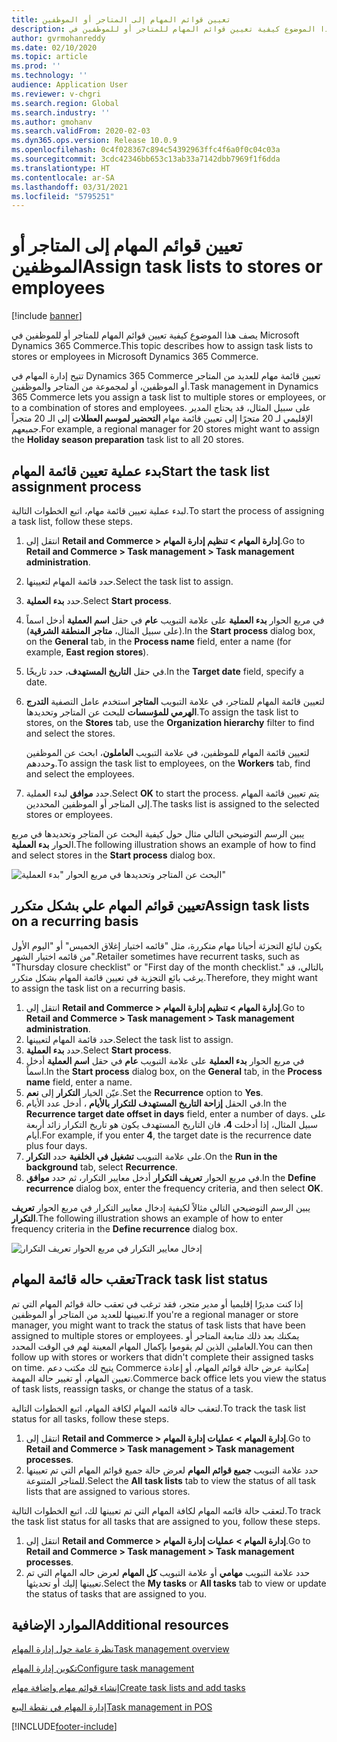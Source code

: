 ```yaml
---
title: تعيين قوائم المهام إلى المتاجر أو الموظفين
description: يصف هذا الموضوع كيفية تعيين قوائم المهام للمتاجر أو للموظفين في Microsoft Dynamics 365 Commerce.
author: gvrmohanreddy
ms.date: 02/10/2020
ms.topic: article
ms.prod: ''
ms.technology: ''
audience: Application User
ms.reviewer: v-chgri
ms.search.region: Global
ms.search.industry: ''
ms.author: gmohanv
ms.search.validFrom: 2020-02-03
ms.dyn365.ops.version: Release 10.0.9
ms.openlocfilehash: 0c4f028367c894c54392963ffc4f6a0f0c04c03a
ms.sourcegitcommit: 3cdc42346bb653c13ab33a7142dbb7969f1f6dda
ms.translationtype: HT
ms.contentlocale: ar-SA
ms.lasthandoff: 03/31/2021
ms.locfileid: "5795251"
---
```

# <a name="assign-task-lists-to-stores-or-employees"></a><span data-ttu-id="44288-103">تعيين قوائم المهام إلى المتاجر أو الموظفين</span><span class="sxs-lookup"><span data-stu-id="44288-103">Assign task lists to stores or employees</span></span>

[!include [banner](includes/banner.md)]

<span data-ttu-id="44288-104">يصف هذا الموضوع كيفية تعيين قوائم المهام للمتاجر أو للموظفين في Microsoft Dynamics 365 Commerce.</span><span class="sxs-lookup"><span data-stu-id="44288-104">This topic describes how to assign task lists to stores or employees in Microsoft Dynamics 365 Commerce.</span></span>

<span data-ttu-id="44288-105">تتيح إدارة المهام في Dynamics 365 Commerce تعيين قائمة مهام للعديد من المتاجر أو الموظفين، أو لمجموعة من المتاجر والموظفين.</span><span class="sxs-lookup"><span data-stu-id="44288-105">Task management in Dynamics 365 Commerce lets you assign a task list to multiple stores or employees, or to a combination of stores and employees.</span></span> <span data-ttu-id="44288-106">على سبيل المثال، قد يحتاج المدير الإقليمي لـ 20 متجرًا إلى تعيين قائمة مهام **التحضير لموسم العطلات** إلى الـ 20 متجراً جميعهم.</span><span class="sxs-lookup"><span data-stu-id="44288-106">For example, a regional manager for 20 stores might want to assign the **Holiday season preparation** task list to all 20 stores.</span></span>

## <a name="start-the-task-list-assignment-process"></a><span data-ttu-id="44288-107">بدء عملية تعيين قائمة المهام</span><span class="sxs-lookup"><span data-stu-id="44288-107">Start the task list assignment process</span></span>

<span data-ttu-id="44288-108">لبدء عملية تعيين قائمة مهام، اتبع الخطوات التالية.</span><span class="sxs-lookup"><span data-stu-id="44288-108">To start the process of assigning a task list, follow these steps.</span></span>

1. <span data-ttu-id="44288-109">انتقل إلى **Retail and Commerce \> إدارة المهام \> تنظيم إدارة المهام**.</span><span class="sxs-lookup"><span data-stu-id="44288-109">Go to **Retail and Commerce \> Task management \> Task management administration**.</span></span>
1. <span data-ttu-id="44288-110">حدد قائمة المهام لتعيينها.</span><span class="sxs-lookup"><span data-stu-id="44288-110">Select the task list to assign.</span></span>
1. <span data-ttu-id="44288-111">حدد **بدء العملية**.</span><span class="sxs-lookup"><span data-stu-id="44288-111">Select **Start process**.</span></span>
1. <span data-ttu-id="44288-112">في مربع الحوار **بدء العملية** على علامة التبويب **عام** في حقل **اسم العملية** أدخل اسماً (على سبيل المثال، **متاجر المنطقة الشرقية**).</span><span class="sxs-lookup"><span data-stu-id="44288-112">In the **Start process** dialog box, on the **General** tab, in the **Process name** field, enter a name (for example, **East region stores**).</span></span>
1. <span data-ttu-id="44288-113">في حقل **التاريخ المستهدف**، حدد تاريخًا.</span><span class="sxs-lookup"><span data-stu-id="44288-113">In the **Target date** field, specify a date.</span></span>
1. <span data-ttu-id="44288-114">لتعيين قائمة المهام للمتاجر، في علامة التبويب **المتاجر** استخدم عامل التصفية **التدرج الهرمي للمؤسسات** للبحث عن المتاجر وتحديدها.</span><span class="sxs-lookup"><span data-stu-id="44288-114">To assign the task list to stores, on the **Stores** tab, use the **Organization hierarchy** filter to find and select the stores.</span></span>

    <span data-ttu-id="44288-115">لتعيين قائمة المهام للموظفين، في علامة التبويب **العاملون**، ابحث عن الموظفين وحددهم.</span><span class="sxs-lookup"><span data-stu-id="44288-115">To assign the task list to employees, on the **Workers** tab, find and select the employees.</span></span>

1. <span data-ttu-id="44288-116">حدد **موافق** لبدء العملية.</span><span class="sxs-lookup"><span data-stu-id="44288-116">Select **OK** to start the process.</span></span> <span data-ttu-id="44288-117">يتم تعيين قائمة المهام إلى المتاجر أو الموظفين المحددين.</span><span class="sxs-lookup"><span data-stu-id="44288-117">The tasks list is assigned to the selected stores or employees.</span></span>

<span data-ttu-id="44288-118">يبين الرسم التوضيحي التالي مثال حول كيفية البحث عن المتاجر وتحديدها في مربع الحوار **‏‫بدء العملية‬**.</span><span class="sxs-lookup"><span data-stu-id="44288-118">The following illustration shows an example of how to find and select stores in the **Start process** dialog box.</span></span>

![البحث عن المتاجر وتحديدها في مربع الحوار "بدء العملية"](media/HQ-Assign-Tasks-Lists.png)

## <a name="assign-task-lists-on-a-recurring-basis"></a><span data-ttu-id="44288-120">تعيين قوائم المهام علي بشكل متكرر</span><span class="sxs-lookup"><span data-stu-id="44288-120">Assign task lists on a recurring basis</span></span>

<span data-ttu-id="44288-121">يكون لبائع التجزئة أحيانا مهام متكررة، مثل "قائمه اختيار إغلاق الخميس" أو "اليوم الأول من قائمه اختيار الشهر".</span><span class="sxs-lookup"><span data-stu-id="44288-121">Retailer sometimes have recurrent tasks, such as "Thursday closure checklist" or "First day of the month checklist."</span></span> <span data-ttu-id="44288-122">بالتالي، قد يرغب بائع التجزية في تعيين قائمة المهام بشكل متكرر.</span><span class="sxs-lookup"><span data-stu-id="44288-122">Therefore, they might want to assign the task list on a recurring basis.</span></span>

1. <span data-ttu-id="44288-123">انتقل إلى **Retail and Commerce \> إدارة المهام \> تنظيم إدارة المهام**.</span><span class="sxs-lookup"><span data-stu-id="44288-123">Go to **Retail and Commerce \> Task management \> Task management administration**.</span></span>
1. <span data-ttu-id="44288-124">حدد قائمة المهام لتعيينها.</span><span class="sxs-lookup"><span data-stu-id="44288-124">Select the task list to assign.</span></span>
1. <span data-ttu-id="44288-125">حدد **بدء العملية**.</span><span class="sxs-lookup"><span data-stu-id="44288-125">Select **Start process**.</span></span>
1. <span data-ttu-id="44288-126">في مربع الحوار **بدء العملية** على علامة التبويب **عام** في حقل **اسم العملية** أدخل اسماً.</span><span class="sxs-lookup"><span data-stu-id="44288-126">In the **Start process** dialog box, on the **General** tab, in the **Process name** field, enter a name.</span></span>
1. <span data-ttu-id="44288-127">عيّن الخيار **التكرار** إلى **نعم**.</span><span class="sxs-lookup"><span data-stu-id="44288-127">Set the **Recurrence** option to **Yes**.</span></span>
1. <span data-ttu-id="44288-128">في الحقل **إزاحة التاريخ المستهدف للتكرار بالأيام** ، أدخل عدد الأيام.</span><span class="sxs-lookup"><span data-stu-id="44288-128">In the **Recurrence target date offset in days** field, enter a number of days.</span></span> <span data-ttu-id="44288-129">على سبيل المثال، إذا أدخلت **4**، فان التاريخ المستهدف يكون هو تاريخ التكرار زائد أربعة أيام.</span><span class="sxs-lookup"><span data-stu-id="44288-129">For example, if you enter **4**, the target date is the recurrence date plus four days.</span></span>
1. <span data-ttu-id="44288-130">على علامة التبويب **تشغيل في الخلفية** حدد **التكرار**.</span><span class="sxs-lookup"><span data-stu-id="44288-130">On the **Run in the background** tab, select **Recurrence**.</span></span>
1. <span data-ttu-id="44288-131">في مربع الحوار **‏‫تعريف التكرار‬** أدخل معايير التكرار، ثم حدد **موافق**.</span><span class="sxs-lookup"><span data-stu-id="44288-131">In the **Define recurrence** dialog box, enter the frequency criteria, and then select **OK**.</span></span>

<span data-ttu-id="44288-132">يبين الرسم التوضيحي التالي مثالاً لكيفية إدخال معايير التكرار في مربع الحوار **تعريف التكرار**.</span><span class="sxs-lookup"><span data-stu-id="44288-132">The following illustration shows an example of how to enter frequency criteria in the **Define recurrence** dialog box.</span></span>

![إدخال معايير التكرار في مربع الحوار ‏‫تعريف التكرار‬](media/HQ-Assign-Tasks-Lists-Recurrently.png)

## <a name="track-task-list-status"></a><span data-ttu-id="44288-134">تعقب حاله قائمة المهام</span><span class="sxs-lookup"><span data-stu-id="44288-134">Track task list status</span></span>

<span data-ttu-id="44288-135">إذا كنت مديرًا إقليميا أو مدير متجر، فقد ترغب في تعقب حالة قوائم المهام التي تم تعيينها للعديد من المتاجر أو الموظفين.</span><span class="sxs-lookup"><span data-stu-id="44288-135">If you're a regional manager or store manager, you might want to track the status of task lists that have been assigned to multiple stores or employees.</span></span> <span data-ttu-id="44288-136">يمكنك بعد ذلك متابعة المتاجر أو العاملين الذين لم يقوموا بإكمال المهام المعينة لهم في الوقت المحدد.</span><span class="sxs-lookup"><span data-stu-id="44288-136">You can then follow up with stores or workers that didn't complete their assigned tasks on time.</span></span> <span data-ttu-id="44288-137">يتيح لك مكتب دعم Commerce إمكانية عرض حالة قوائم المهام، أو إعادة تعيين المهام، أو تغيير حالة المهمة.</span><span class="sxs-lookup"><span data-stu-id="44288-137">Commerce back office lets you view the status of task lists, reassign tasks, or change the status of a task.</span></span>

<span data-ttu-id="44288-138">لتعقب حالة قائمه المهام لكافة المهام، اتبع الخطوات التالية.</span><span class="sxs-lookup"><span data-stu-id="44288-138">To track the task list status for all tasks, follow these steps.</span></span>

1. <span data-ttu-id="44288-139">انتقل إلى **Retail and Commerce \> إدارة المهام \> عمليات إدارة المهام**.</span><span class="sxs-lookup"><span data-stu-id="44288-139">Go to **Retail and Commerce \> Task management \> Task management processes**.</span></span>
1. <span data-ttu-id="44288-140">حدد علامة التبويب **جميع قوائم المهام** لعرض حالة جميع قوائم المهام التي تم تعيينها للمتاجر المتنوعة.</span><span class="sxs-lookup"><span data-stu-id="44288-140">Select the **All task lists** tab to view the status of all task lists that are assigned to various stores.</span></span>

<span data-ttu-id="44288-141">لتعقب حالة قائمه المهام لكافة المهام التي تم تعيينها لك، اتبع الخطوات التالية.</span><span class="sxs-lookup"><span data-stu-id="44288-141">To track the task list status for all tasks that are assigned to you, follow these steps.</span></span>

1. <span data-ttu-id="44288-142">انتقل إلى **Retail and Commerce \> إدارة المهام \> عمليات إدارة المهام**.</span><span class="sxs-lookup"><span data-stu-id="44288-142">Go to **Retail and Commerce \> Task management \> Task management processes**.</span></span>
1. <span data-ttu-id="44288-143">حدد علامة التبويب **مهامي** أو علامة التبويب **كل المهام** لعرض حاله المهام التي تم تعيينها إليك أو تحديثها.</span><span class="sxs-lookup"><span data-stu-id="44288-143">Select the **My tasks** or **All tasks** tab to view or update the status of tasks that are assigned to you.</span></span>

## <a name="additional-resources"></a><span data-ttu-id="44288-144">الموارد الإضافية</span><span class="sxs-lookup"><span data-stu-id="44288-144">Additional resources</span></span>

[<span data-ttu-id="44288-145">نظرة عامة حول إدارة المهام</span><span class="sxs-lookup"><span data-stu-id="44288-145">Task management overview</span></span>](task-mgmt-overview.md)

[<span data-ttu-id="44288-146">تكوين إدارة المهام</span><span class="sxs-lookup"><span data-stu-id="44288-146">Configure task management</span></span>](task-mgmt-configure.md)

[<span data-ttu-id="44288-147">إنشاء قوائم مهام وإضافة مهام</span><span class="sxs-lookup"><span data-stu-id="44288-147">Create task lists and add tasks</span></span>](task-mgmt-create-lists.md)

[<span data-ttu-id="44288-148">إدارة المهام في نقطة البيع</span><span class="sxs-lookup"><span data-stu-id="44288-148">Task management in POS</span></span>](task-mgmt-POS.md)


[!INCLUDE[footer-include](../includes/footer-banner.md)]
